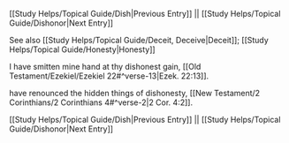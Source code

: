 [[Study Helps/Topical Guide/Dish|Previous Entry]]  ||  [[Study Helps/Topical Guide/Dishonor|Next Entry]]

 See also [[Study Helps/Topical Guide/Deceit, Deceive|Deceit]]; [[Study Helps/Topical Guide/Honesty|Honesty]]

 I have smitten mine hand at thy dishonest gain, [[Old Testament/Ezekiel/Ezekiel 22#^verse-13|Ezek. 22:13]].

 have renounced the hidden things of dishonesty, [[New Testament/2 Corinthians/2 Corinthians 4#^verse-2|2 Cor. 4:2]].

[[Study Helps/Topical Guide/Dish|Previous Entry]]  ||  [[Study Helps/Topical Guide/Dishonor|Next Entry]]